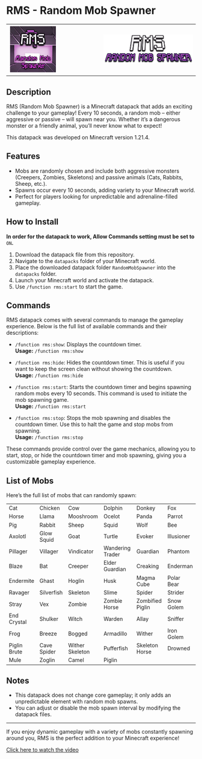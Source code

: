# RMS - Random Mob Spawner

<center><table style="width: 100%; border: none; border-spacing: 0;">
  <tr>
    <td style="text-align: left; width: 50%;"><img src="RandomMobSpawner/pack.png" alt="Pack Image" /></td>
    <td style="text-align: right; width: 50%;"><img src="logo.png" alt="Logo Image" /></td>
  </tr>
</table></center>

## Description

RMS (Random Mob Spawner) is a Minecraft datapack that adds an exciting challenge to your gameplay! Every 10 seconds, a random mob – either aggressive or passive – will spawn near you. Whether it’s a dangerous monster or a friendly animal, you’ll never know what to expect!

This datapack was developed on Minecraft version 1.21.4.

## Features

- Mobs are randomly chosen and include both aggressive monsters (Creepers, Zombies, Skeletons) and passive animals (Cats, Rabbits, Sheep, etc.).
- Spawns occur every 10 seconds, adding variety to your Minecraft world.
- Perfect for players looking for unpredictable and adrenaline-filled gameplay.

## How to Install

**In order for the datapack to work, Allow Commands setting must be set to** `ON`**.**

1. Download the datapack file from this repository.
2. Navigate to the `datapacks` folder of your Minecraft world.
3. Place the downloaded datapack folder `RandomMobSpawner` into the `datapacks` folder.
4. Launch your Minecraft world and activate the datapack.
5. Use `/function rms:start` to start the game.

## Commands

RMS datapack comes with several commands to manage the gameplay experience. Below is the full list of available commands and their descriptions:

- `/function rms:show`: Displays the countdown timer.  
  **Usage:** `/function rms:show`

- `/function rms:hide`: Hides the countdown timer. This is useful if you want to keep the screen clean without showing the countdown.  
  **Usage:** `/function rms:hide`

- `/function rms:start`: Starts the countdown timer and begins spawning random mobs every 10 seconds. This command is used to initiate the mob spawning game.  
  **Usage:** `/function rms:start`

- `/function rms:stop`: Stops the mob spawning and disables the countdown timer. Use this to halt the game and stop mobs from spawning.  
  **Usage:** `/function rms:stop`

These commands provide control over the game mechanics, allowing you to start, stop, or hide the countdown timer and mob spawning, giving you a customizable gameplay experience.


## List of Mobs

Here’s the full list of mobs that can randomly spawn:

<table style="width: 100%; border: none; border-spacing: 0;">
  <tr>
    <td>Cat</td>
    <td>Chicken</td>
    <td>Cow</td>
    <td>Dolphin</td>
    <td>Donkey</td>
    <td>Fox</td>
  </tr>
  <tr>
    <td>Horse</td>
    <td>Llama</td>
    <td>Mooshroom</td>
    <td>Ocelot</td>
    <td>Panda</td>
    <td>Parrot</td>
  </tr>
  <tr>
    <td>Pig</td>
    <td>Rabbit</td>
    <td>Sheep</td>
    <td>Squid</td>
    <td>Wolf</td>
    <td>Bee</td>
  </tr>
  <tr>
    <td>Axolotl</td>
    <td>Glow Squid</td>
    <td>Goat</td>
    <td>Turtle</td>
    <td>Evoker</td>
    <td>Illusioner</td>
  </tr>
  <tr>
    <td>Pillager</td>
    <td>Villager</td>
    <td>Vindicator</td>
    <td>Wandering Trader</td>
    <td>Guardian</td>
    <td>Phantom</td>
  </tr>
  <tr>
    <td>Blaze</td>
    <td>Bat</td>
    <td>Creeper</td>
    <td>Elder Guardian</td>
    <td>Creaking</td>
    <td>Enderman</td>
  </tr>
  <tr>
    <td>Endermite</td>
    <td>Ghast</td>
    <td>Hoglin</td>
    <td>Husk</td>
    <td>Magma Cube</td>
    <td>Polar Bear</td>
  </tr>
  <tr>
    <td>Ravager</td>
    <td>Silverfish</td>
    <td>Skeleton</td>
    <td>Slime</td>
    <td>Spider</td>
    <td>Strider</td>
  </tr>
  <tr>
    <td>Stray</td>
    <td>Vex</td>
    <td>Zombie</td>
    <td>Zombie Horse</td>
    <td>Zombified Piglin</td>
    <td>Snow Golem</td>
  </tr>
  <tr>
    <td>End Crystal</td>
    <td>Shulker</td>
    <td>Witch</td>
    <td>Warden</td>
    <td>Allay</td>
    <td>Sniffer</td>
  </tr>
  <tr>
    <td>Frog</td>
    <td>Breeze</td>
    <td>Bogged</td>
    <td>Armadillo</td>
    <td>Wither</td>
    <td>Iron Golem</td>
  </tr>
  <tr>
    <td>Piglin Brute</td>
    <td>Cave Spider</td>
    <td>Wither Skeleton</td>
    <td>Pufferfish</td>
    <td>Skeleton Horse</td>
    <td>Drowned</td>
  </tr>
  <tr>
    <td>Mule</td>
    <td>Zoglin</td>
    <td>Camel</td>
    <td>Piglin</td>
  </tr>
</table>

## Notes

- This datapack does not change core gameplay; it only adds an unpredictable element with random mob spawns.
- You can adjust or disable the mob spawn interval by modifying the datapack files.

---

If you enjoy dynamic gameplay with a variety of mobs constantly spawning around you, RMS is the perfect addition to your Minecraft experience!

[Click here to watch the video](https://i.gyazo.com/9693d08a8e2b33335143b8560b843ae5.mp4)



